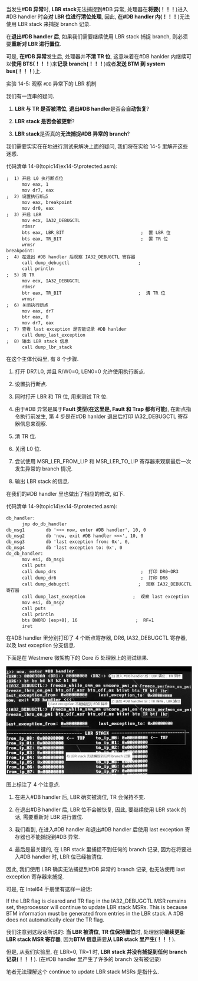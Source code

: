 当发生\#**DB 异常**时, **LBR stack**无法捕捉到\#DB 异常, 处理器在**将要(！！！**)进入\#DB handler 时会**对 LBR 位进行清位处理**, 因此, **在\#DB handler 内(！！！**)无法使用 LBR stack 来捕捉 branch 记录.

在**退出\#DB handler 后**, 如果我们需要继续使用 LBR stack 捕捉 branch, 则必须要**重新对 LBR 进行置位**.

可是, **在\#DB 异常**发生后, 处理器并**不清 TR 位**, 这意味着在\#DB hanlder 内继续可以**使用 BTS(！！！**)来**记录 branch(！！！**)或者**发送 BTM 到 system bus(！！！**)上.

实验 14-5: 观察 `#DB` 异常下的 LBR 机制

我们有一连串的疑问.

1) **LBR 与 TR 是否被清位**, **退出\#DB handler**是否会**自动恢复**?

2) **LBR stack 是否会被更新**?

3) **LBR stack**是否真的**无法捕捉\#DB 异常的 branch**?

我们需要实实在在地进行测试来解决上面的疑问, 我们将在实验 14\-5 里解开这些迷惑.

代码清单 14-8(topic14\ex14-5\protected.asm):

```assembly
;  1) 开启 L0 执行断点位
      mov eax, 1
      mov dr7, eax
;  2) 设置执行断点
      mov eax, breakpoint
      mov dr0, eax
;  3) 开启 LBR
      mov ecx, IA32_DEBUGCTL
      rdmsr
      bts eax, LBR_BIT                             ;  置 LBR 位
      bts eax, TR_BIT                              ;  置 TR 位
      wrmsr
breakpoint:
;  4) 在退出 #DB handler 后观察 IA32_DEBUGCTL 寄存器
      call dump_debugctl                          ;
      call println
;  5) 清 TR
      mov ecx, IA32_DEBUGCTL
      rdmsr
      btr eax, TR_BIT                             ;  清 TR 位
      wrmsr
;  6) 关闭执行断点
      mov eax, dr7
      btr eax, 0
      mov dr7, eax
;  7) 查看 last exception 是否能记录 #DB hanlder
      call dump_last_exception
;  8) 输出 LBR stack 信息
      call dump_lbr_stack
```

在这个主体代码里, 有 8 个步骤.

1) 打开 DR7.L0, 并且 R/W0=0, LEN0=0 允许使用执行断点.

2) 设置执行断点.

3) 同时打开 LBR 和 TR 位, 用来测试 TR 位.

4) 由于\#DB 异常是属于**Fault 类型(在这里是, Fault 和 Trap 都有可能**), 在断点指令执行前发生, 第 4 步是在\#DB hanlder 退出后打印 IA32\_DEBUGCTL 寄存器信息来观察.

5) 清 TR 位.

6) 关闭 L0 位.

7) 尝试使用 MSR\_LER\_FROM\_LIP 和 MSR\_LER\_TO\_LIP 寄存器来观察最后一次发生异常的 branch 情况.

8) 输出 LBR stack 的信息.

在我们的#DB handler 里也做出了相应的修改, 如下.

代码清单 14-9(topic14\ex14-5\protected.asm):

```assembly
db_handler:
      jmp do_db_handler
db_msg1        db '>>> now, enter #DB handler', 10, 0
db_msg2        db 'now, exit #DB handler <<<', 10, 0
db_msg3        db 'last exception from: 0x', 0,
db_msg4        db 'last exception to: 0x', 0
do_db_handler:
      mov esi, db_msg1
      call puts
      call dump_drs                                ;  打印 DR0~DR3
      call dump_dr6                                ;  打印 DR6
      call dump_debugctl                          ;  观察 IA32_DEBUGCTL 寄存器
      call dump_last_exception                  ;  观察 last exception
      mov esi, db_msg2
      call puts
      call println
      bts DWORD [esp+8], 16                      ;  RF=1
      iret
```

在\#DB handler 里分别打印了 4 个断点寄存器, DR6, IA32_DEBUGCTL 寄存器, 以及 last exception 分支信息.

下面是在 Westmere 微架构下的 Core i5 处理器上的测试结果.

![config](./images/24.jpg)

图上标注了 4 个注意点.

1) 在进入\#DB handler 后, LBR 确实被清位, TR 会保持不变.

2) 在退出\#DB handler 后, LBR 位不会被恢复, 因此, 要继续使用 LBR stack 的话, 需要重新对 LBR 进行置位.

3) 我们看到, 在进入\#DB handler 和退出\#DB handler 后使用 last exception 寄存器也不能捕捉到\#DB 异常.

4) 最后是最关键的, 在 LBR stack 里捕捉不到任何的 branch 记录, 因为在将要进入\#DB handler 时, LBR 位已经被清位.

因此, 我们使用 LBR 确实无法捕捉到\#DB 异常的 branch 记录, 也无法使用 last exception 寄存器来捕捉.

可是, 在 Intel64 手册里有这样一段话:

If the LBR flag is cleared and TR flag in the IA32_DEBUGCTL MSR remains set, theprocessor will continue to update LBR stack MSRs. This is because BTM information must be generated from entries in the LBR stack. A #DB does not automatically clear the TR flag.

我们注意到这段话所说的: **当 LBR 被清位**, **TR 位保持置位**时, 处理器将**继续更新 LBR stack MSR 寄存器**, 因为**BTM 信息**需要**从 LBR stack 里产生(！！！**).

但是, 从我们实验里, 在 LBR=0, TR=1 时, **LBR stack 并没有捕捉到任何 branch 记录(！！！**). (在\#DB handler 里产生了许多的 branch 没有被记录)

笔者无法理解这个 continue to update LBR stack MSRs 是指什么.